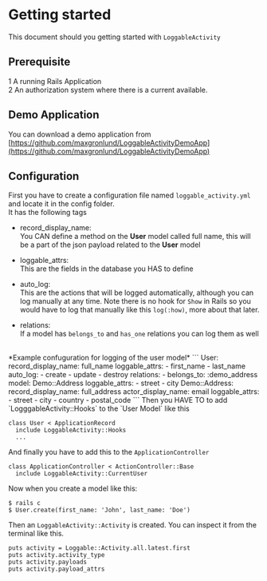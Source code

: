# Getting started 
This document should you getting started with `LoggableActivity`

## Prerequisite
1 A running Rails Application<br/>
2 An authorization system where there is a current available.

## Demo Application
You can download a demo application from<br/>
[https://github.com/maxgronlund/LoggableActivityDemoApp](https://github.com/maxgronlund/LoggableActivityDemoApp)

## Configuration
First you have to create a configuration file named `loggable_activity.yml` and locate it in the config folder.<br/>
It has the following tags
- record_display_name: <br>
You CAN define a method on the **User** model called full name, this will be a part of the json payload related to the **User** model

- loggable_attrs:<br/>
This are the fields in the database you HAS to define

- auto_log:<br/>
This are the actions that will be logged automatically, although you can log manually at any time.
Note there is no hook for `Show` in Rails so you would have to log that manually like this `log(:how)`, more about that later.

- relations:<br/>
If a model has `belongs_to` and `has_one` relations you can log them as well<br>
<br/>
*Example confuguration for logging of the user model*
```
User: 
  record_display_name: full_name
  loggable_attrs: 
    - first_name
    - last_name 
  auto_log:
    - create
    - update
    - destroy
  relations:
    - belongs_to: :demo_address
      model: Demo::Address
      loggable_attrs:
        - street
        - city
Demo::Address: 
  record_display_name: full_address
  actor_display_name: email
  loggable_attrs:
    - street
    - city
    - country
    - postal_code
```
Then you HAVE TO to add `LogggableActivity::Hooks` to the `User Model` like this

```
class User < ApplicationRecord
  include LoggableActivity::Hooks
  ...
```

And finally you have to add this to the `ApplicationController`
```
class ApplicationController < ActionController::Base
  include LoggableActivity::CurrentUser
```

Now when you create a model like this:
```
$ rails c
$ User.create(first_name: 'John', last_name: 'Doe')
```

Then an `LoggableActivity::Activity` is created. You can inspect it from the terminal like this.
```
puts activity = Loggable::Activity.all.latest.first
puts activity.activity_type
puts activity.payloads
puts activity.payload_attrs
```
